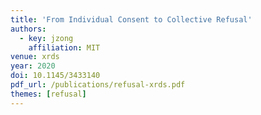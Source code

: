 ```yaml
---
title: 'From Individual Consent to Collective Refusal'
authors:
  - key: jzong
    affiliation: MIT
venue: xrds
year: 2020
doi: 10.1145/3433140
pdf_url: /publications/refusal-xrds.pdf
themes: [refusal]
---
```

